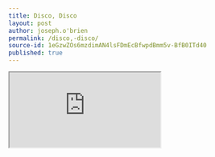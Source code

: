 ```yaml
---
title: Disco, Disco
layout: post
author: joseph.o'brien
permalink: /disco,-disco/
source-id: 1eGzwZOs6mzdimAN4lsFDmEcBfwpdBmm5v-BfB0ITd40
published: true
---
```

[<iframe src="https://docs.google.com/spreadsheets/d/e/2PACX-1vRZhdjO43OF3E5br9xXJVL17hdgmNHqZ6SmpFSWDwGp6c0L5R0QlYafCWUAIiiDpA8sZjnYqPhtt_v3/pubhtml?widget=true&amp;headers=false"></iframe>](https://docs.google.com/spreadsheets/d/e/2PACX-1vRZhdjO43OF3E5br9xXJVL17hdgmNHqZ6SmpFSWDwGp6c0L5R0QlYafCWUAIiiDpA8sZjnYqPhtt_v3/pubhtml?widget=true&amp;headers=false)

